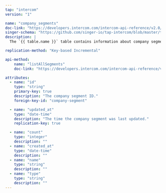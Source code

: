 ```yaml
---
tap: "intercom"
version: "1"

name: "company_segments"
doc-link: "https://developers.intercom.com/intercom-api-reference/v2.0/reference#company-model"
singer-schema: "https://github.com/singer-io/tap-intercom/blob/master/tap_intercom/schemas/company_segments.json"
description: |
  The `{{ table.name }}` table contains information about company segments in your {{ integration.display_name }} account.

replication-method: "Key-based Incremental"

api-method:
    name: "listAllSegments"
    doc-link: "https://developers.intercom.com/intercom-api-reference/v2.0/reference#list-segments"

attributes:
  - name: "id"
    type: "string"
    primary-key: true
    description: "The company segment ID."
    foreign-key-id: "company-segment" 

  - name: "updated_at"
    type: "date-time"
    description: "The time the company segment was last updated."
    replication-key: true

  - name: "count"
    type: "integer"
    description: ""
  - name: "created_at"
    type: "date-time"
    description: ""
  - name: "name"
    type: "string"
    description: ""
  - name: "type"
    type: "string"
    description: ""
---
```

